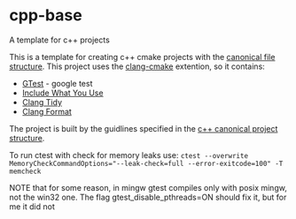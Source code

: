 # cpp-base
A template for c++ projects


This is a template for creating c++ cmake projects with the [canonical file structure](https://www.open-std.org/jtc1/sc22/wg21/docs/papers/2018/p1204r0.html).
This project uses the [clang-cmake](https://github.com/ErezAmihud/clang-cmake) extention, so it contains:
- [GTest](https://github.com/google/googletest) - google test
- [Include What You Use](https://github.com/include-what-you-use/include-what-you-use)
- [Clang Tidy](https://clang.llvm.org/extra/clang-tidy/)
- [Clang Format](https://clang.llvm.org/docs/ClangFormat.html)

The project is built by the guidlines specified in the [c++ canonical project structure](https://www.open-std.org/jtc1/sc22/wg21/docs/papers/2018/p1204r0.html).

To run ctest with check for memory leaks use:
`ctest --overwrite MemoryCheckCommandOptions="--leak-check=full --error-exitcode=100" -T memcheck`


NOTE that for some reason, in mingw gtest compiles only with posix mingw, not the win32 one. The flag gtest_disable_pthreads=ON should fix it, but for me it did not 